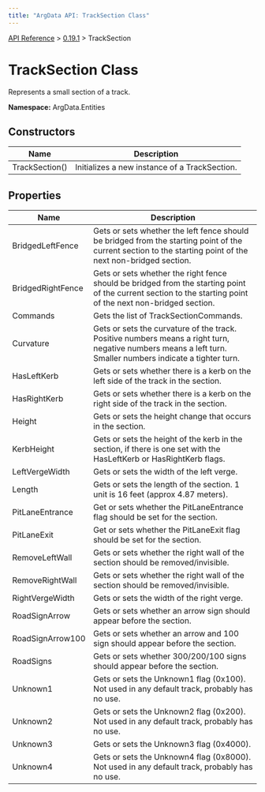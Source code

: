 ```yaml
---
title: "ArgData API: TrackSection Class"
---
```


[API Reference](/argdata/api) &gt; [0.19.1](/argdata/api/0.19.1) &gt; TrackSection

# TrackSection Class

Represents a small section of a track.

**Namespace:** ArgData.Entities

## Constructors

<table class="table table-bordered table-striped ">
<thead>
  <tr>
    <th>Name</th>
    <th>Description</th>
  </tr>
</thead>
<tbody>
  <tr>
    <td>TrackSection()</td>
    <td>Initializes a new instance of a TrackSection.</td>
  </tr>
</tbody>
</table>


## Properties

<table class="table table-bordered table-striped ">
<thead>
  <tr>
    <th>Name</th>
    <th>Description</th>
  </tr>
</thead>
<tbody>
  <tr>
    <td>BridgedLeftFence</td>
    <td>Gets or sets whether the left fence should be bridged from the starting point of
the current section to the starting point of the next non-bridged section.</td>
  </tr>
  <tr>
    <td>BridgedRightFence</td>
    <td>Gets or sets whether the right fence should be bridged from the starting point of
the current section to the starting point of the next non-bridged section.</td>
  </tr>
  <tr>
    <td>Commands</td>
    <td>Gets the list of TrackSectionCommands.</td>
  </tr>
  <tr>
    <td>Curvature</td>
    <td>Gets or sets the curvature of the track. Positive numbers means a right turn, negative numbers means a left turn. Smaller numbers indicate a tighter turn.</td>
  </tr>
  <tr>
    <td>HasLeftKerb</td>
    <td>Gets or sets whether there is a kerb on the left side of the track in the section.</td>
  </tr>
  <tr>
    <td>HasRightKerb</td>
    <td>Gets or sets whether there is a kerb on the right side of the track in the section.</td>
  </tr>
  <tr>
    <td>Height</td>
    <td>Gets or sets the height change that occurs in the section.</td>
  </tr>
  <tr>
    <td>KerbHeight</td>
    <td>Gets or sets the height of the kerb in the section, if there is one set with the HasLeftKerb or HasRightKerb flags.</td>
  </tr>
  <tr>
    <td>LeftVergeWidth</td>
    <td>Gets or sets the width of the left verge.</td>
  </tr>
  <tr>
    <td>Length</td>
    <td>Gets or sets the length of the section. 1 unit is 16 feet (approx 4.87 meters).</td>
  </tr>
  <tr>
    <td>PitLaneEntrance</td>
    <td>Get or sets whether the PitLaneEntrance flag should be set for the section.</td>
  </tr>
  <tr>
    <td>PitLaneExit</td>
    <td>Get or sets whether the PitLaneExit flag should be set for the section.</td>
  </tr>
  <tr>
    <td>RemoveLeftWall</td>
    <td>Gets or sets whether the right wall of the section should be removed/invisible.</td>
  </tr>
  <tr>
    <td>RemoveRightWall</td>
    <td>Gets or sets whether the right wall of the section should be removed/invisible.</td>
  </tr>
  <tr>
    <td>RightVergeWidth</td>
    <td>Gets or sets the width of the right verge.</td>
  </tr>
  <tr>
    <td>RoadSignArrow</td>
    <td>Gets or sets whether an arrow sign should appear before the section.</td>
  </tr>
  <tr>
    <td>RoadSignArrow100</td>
    <td>Gets or sets whether an arrow and 100 sign should appear before the section.</td>
  </tr>
  <tr>
    <td>RoadSigns</td>
    <td>Gets or sets whether 300/200/100 signs should appear before the section.</td>
  </tr>
  <tr>
    <td>Unknown1</td>
    <td>Gets or sets the Unknown1 flag (0x100). Not used in any default track, probably has no use.</td>
  </tr>
  <tr>
    <td>Unknown2</td>
    <td>Gets or sets the Unknown2 flag (0x200). Not used in any default track, probably has no use.</td>
  </tr>
  <tr>
    <td>Unknown3</td>
    <td>Gets or sets the Unknown3 flag (0x4000).</td>
  </tr>
  <tr>
    <td>Unknown4</td>
    <td>Gets or sets the Unknown4 flag (0x8000). Not used in any default track, probably has no use.</td>
  </tr>
</tbody>
</table>


